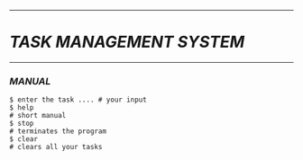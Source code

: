 ***
#   _TASK MANAGEMENT SYSTEM_
***
### _MANUAL_

```
$ enter the task .... # your input
$ help 
# short manual 
$ stop 
# terminates the program
$ clear 
# clears all your tasks